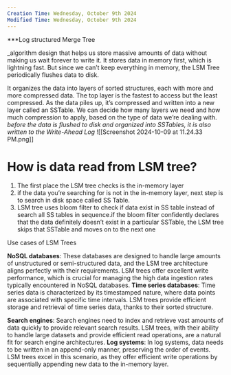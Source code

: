 ```yaml
---
Creation Time: Wednesday, October 9th 2024
Modified Time: Wednesday, October 9th 2024
---
```


***Log structured Merge Tree

_algorithm design that helps us store massive amounts of data without making us wait forever to write it. It stores data in memory first, which is lightning fast. But since we can’t keep everything in memory, the LSM Tree periodically flushes data to disk.

It organizes the data into layers of sorted structures, each with more and more compressed data. The top layer is the fastest to access but the least compressed. As the data piles up, it’s compressed and written into a new layer called an SSTable. We can decide how many layers we need and how much compression to apply, based on the type of data we’re dealing with.
_before the data is flushed to disk and organized into SSTables, it is also written to the Write-Ahead Log_
![[Screenshot 2024-10-09 at 11.24.33 PM.png]]

# How is data read from LSM tree?

1. The first place the LSM tree checks is the in-memory layer
2. if the data you’re searching for is not in the in-memory layer, next step is to search in disk space called SS Table.
3. LSM tree uses bloom filter to check if data exist in  SS table instead of search all SS tables in sequence.if the bloom filter confidently declares that the data definitely doesn’t exist in a particular SSTable, the LSM tree skips that SSTable and moves on to the next one


Use cases of LSM Trees

**NoSQL databases**: These databases are designed to handle large amounts of unstructured or semi-structured data, and the LSM tree architecture aligns perfectly with their requirements. LSM trees offer excellent write performance, which is crucial for managing the high data ingestion rates typically encountered in NoSQL databases.
**Time series databases**: Time series data is characterized by its timestamped nature, where data points are associated with specific time intervals. LSM trees provide efficient storage and retrieval of time series data, thanks to their sorted structure.

**Search engines**: Search engines need to index and retrieve vast amounts of data quickly to provide relevant search results. LSM trees, with their ability to handle large datasets and provide efficient read operations, are a natural fit for search engine architectures.
**Log systems**: In log systems, data needs to be written in an append-only manner, preserving the order of events. LSM trees excel in this scenario, as they offer efficient write operations by sequentially appending new data to the in-memory layer.
